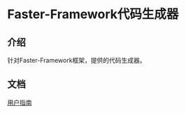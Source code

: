 # Faster-Framework代码生成器

## 介绍

针对Faster-Framework框架，提供的代码生成器。

## 文档

[用户指南](https://faster-framework.github.io/faster-framework-guide/builder/)
